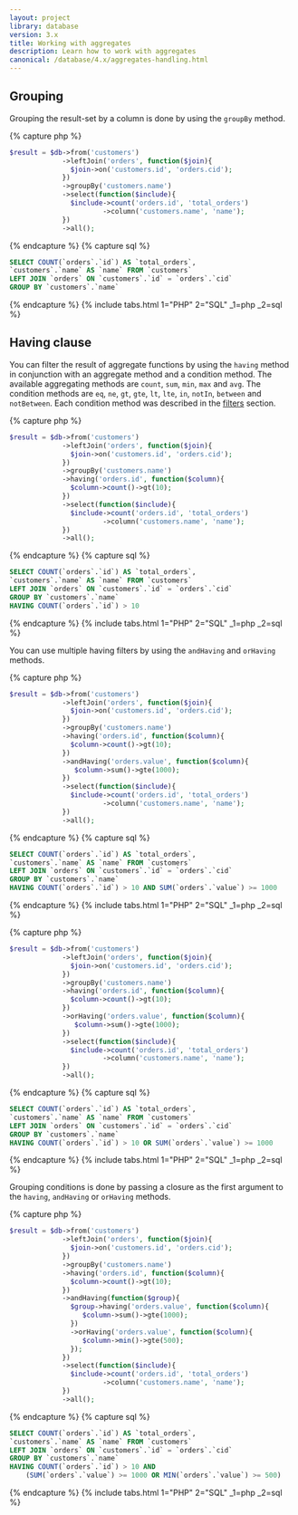 ```yaml
---
layout: project
library: database
version: 3.x
title: Working with aggregates
description: Learn how to work with aggregates
canonical: /database/4.x/aggregates-handling.html
---
```


## Grouping

Grouping the result-set by a column is done by using the `groupBy` method.

{% capture php %}
```php
$result = $db->from('customers')
             ->leftJoin('orders', function($join){
               $join->on('customers.id', 'orders.cid');
             })
             ->groupBy('customers.name')
             ->select(function($include){
               $include->count('orders.id', 'total_orders')
                       ->column('customers.name', 'name');
             })
             ->all();
```
{% endcapture %}
{% capture sql %}
```sql
SELECT COUNT(`orders`.`id`) AS `total_orders`,
`customers`.`name` AS `name` FROM `customers`
LEFT JOIN `orders` ON `customers`.`id` = `orders`.`cid`
GROUP BY `customers`.`name`
```
{% endcapture %}
{% include tabs.html 1="PHP" 2="SQL" _1=php _2=sql %}

## Having clause

You can filter the result of aggregate functions by using the `having` method 
in conjunction with an aggregate method and a condition method. 
The available aggregating methods are `count`, `sum`, `min`, `max` and `avg`. 
The condition methods are `eq`, `ne`, `gt`, `gte`, `lt`, `lte`, `in`, `notIn`, `between` and `notBetween`.
Each condition method was described in the [filters](filters) section.

{% capture php %}
```php
$result = $db->from('customers')
             ->leftJoin('orders', function($join){
               $join->on('customers.id', 'orders.cid');
             })
             ->groupBy('customers.name')
             ->having('orders.id', function($column){
               $column->count()->gt(10);
             })
             ->select(function($include){
               $include->count('orders.id', 'total_orders')
                       ->column('customers.name', 'name');
             })
             ->all();
```
{% endcapture %}
{% capture sql %}
```sql
SELECT COUNT(`orders`.`id`) AS `total_orders`,
`customers`.`name` AS `name` FROM `customers`
LEFT JOIN `orders` ON `customers`.`id` = `orders`.`cid`
GROUP BY `customers`.`name`
HAVING COUNT(`orders`.`id`) > 10
```
{% endcapture %}
{% include tabs.html 1="PHP" 2="SQL" _1=php _2=sql %}

You can use multiple having filters by using the `andHaving` and `orHaving` methods.

{% capture php %}
```php
$result = $db->from('customers')
             ->leftJoin('orders', function($join){
               $join->on('customers.id', 'orders.cid');
             })
             ->groupBy('customers.name')
             ->having('orders.id', function($column){
               $column->count()->gt(10);
             })
             ->andHaving('orders.value', function($column){
                $column->sum()->gte(1000);
             })
             ->select(function($include){
               $include->count('orders.id', 'total_orders')
                       ->column('customers.name', 'name');
             })
             ->all();
```
{% endcapture %}
{% capture sql %}
```sql
SELECT COUNT(`orders`.`id`) AS `total_orders`,
`customers`.`name` AS `name` FROM `customers`
LEFT JOIN `orders` ON `customers`.`id` = `orders`.`cid`
GROUP BY `customers`.`name`
HAVING COUNT(`orders`.`id`) > 10 AND SUM(`orders`.`value`) >= 1000
```
{% endcapture %}
{% include tabs.html 1="PHP" 2="SQL" _1=php _2=sql %}

{% capture php %}
```php
$result = $db->from('customers')
             ->leftJoin('orders', function($join){
               $join->on('customers.id', 'orders.cid');
             })
             ->groupBy('customers.name')
             ->having('orders.id', function($column){
               $column->count()->gt(10);
             })
             ->orHaving('orders.value', function($column){
                $column->sum()->gte(1000);
             })
             ->select(function($include){
               $include->count('orders.id', 'total_orders')
                       ->column('customers.name', 'name');
             })
             ->all();
```
{% endcapture %}
{% capture sql %}
```sql
SELECT COUNT(`orders`.`id`) AS `total_orders`,
`customers`.`name` AS `name` FROM `customers`
LEFT JOIN `orders` ON `customers`.`id` = `orders`.`cid`
GROUP BY `customers`.`name`
HAVING COUNT(`orders`.`id`) > 10 OR SUM(`orders`.`value`) >= 1000
```
{% endcapture %}
{% include tabs.html 1="PHP" 2="SQL" _1=php _2=sql %}

Grouping conditions is done by passing a closure as the first argument to the 
`having`, `andHaving` or `orHaving` methods.

{% capture php %}
```php
$result = $db->from('customers')
             ->leftJoin('orders', function($join){
               $join->on('customers.id', 'orders.cid');
             })
             ->groupBy('customers.name')
             ->having('orders.id', function($column){
               $column->count()->gt(10);
             })
             ->andHaving(function($group){
               $group->having('orders.value', function($column){
                  $column->sum()->gte(1000);
               })
               ->orHaving('orders.value', function($column){
                  $column->min()->gte(500);
               });
             })
             ->select(function($include){
               $include->count('orders.id', 'total_orders')
                       ->column('customers.name', 'name');
             })
             ->all();
```
{% endcapture %}
{% capture sql %}
```sql
SELECT COUNT(`orders`.`id`) AS `total_orders`,
`customers`.`name` AS `name` FROM `customers`
LEFT JOIN `orders` ON `customers`.`id` = `orders`.`cid`
GROUP BY `customers`.`name`
HAVING COUNT(`orders`.`id`) > 10 AND
    (SUM(`orders`.`value`) >= 1000 OR MIN(`orders`.`value`) >= 500)
```
{% endcapture %}
{% include tabs.html 1="PHP" 2="SQL" _1=php _2=sql %}